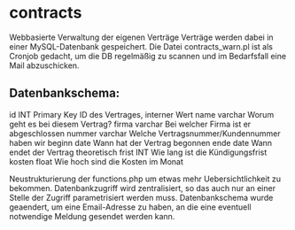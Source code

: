 # contracts
Webbasierte Verwaltung der eigenen Verträge
Verträge werden dabei in einer MySQL-Datenbank gespeichert.
Die Datei contracts_warn.pl ist als Cronjob gedacht, um die DB regelmäßig zu scannen
und im Bedarfsfall eine Mail abzuschicken.

## Datenbankschema:
 id		INT		Primary Key	ID des Vertrages, interner Wert
 name		varchar					Worum geht es bei diesem Vertrag?
 firma		varchar					Bei welcher Firma ist er abgeschlossen
 nummer	varchar					Welche Vertragsnummer/Kundennummer haben wir
 beginn	date					Wann hat der Vertrag begonnen
 ende		date					Wann endet der Vertrag theoretisch
 frist		INT						Wie lang ist die Kündigungsfrist
 kosten	float					Wie hoch sind die Kosten im Monat

Neustrukturierung der functions.php um etwas mehr Uebersichtlichkeit zu bekommen.
Datenbankzugriff wird zentralisiert, so das auch nur an einer Stelle der Zugriff
parametrisiert werden muss. Datenbankschema wurde geaendert, um eine Email-Adresse zu haben, an die eine eventuell notwendige Meldung gesendet werden kann.

